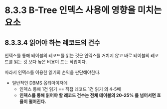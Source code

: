 # 8.3.3 B-Tree 인덱스 사용에 영향을 미치는 요소



## 8.3.3.4 읽어야 하는 레코드의 건수

인덱스를 통해 테이블의 레코드를 읽는 것은 인덱스를 거치지 않고 바로 테이블의 레코드를 읽는 것 보다 높은 비용이 드는 작업이다.

따라서 인덱스를 이용한 읽기의 손익을 판단해야한다.

- 일반적인 DBMS 옵티마이저에
  - 인덱스 통해 1건 읽기 == 직접 레코드 1건 읽기 의 4-5배
  - **인덱스를 통해 읽어야 할 레코드 건수는 전체 테이블의 20-25% 를 넘어서면 효율이 떨어진다.**

